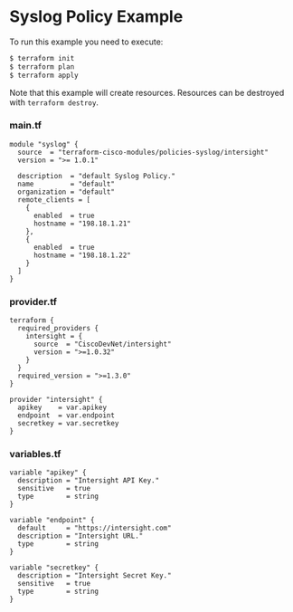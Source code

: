 <!-- BEGIN_TF_DOCS -->
# Syslog Policy Example

To run this example you need to execute:

```bash
$ terraform init
$ terraform plan
$ terraform apply
```

Note that this example will create resources. Resources can be destroyed with `terraform destroy`.

### main.tf
```hcl
module "syslog" {
  source  = "terraform-cisco-modules/policies-syslog/intersight"
  version = ">= 1.0.1"

  description  = "default Syslog Policy."
  name         = "default"
  organization = "default"
  remote_clients = [
    {
      enabled  = true
      hostname = "198.18.1.21"
    },
    {
      enabled  = true
      hostname = "198.18.1.22"
    }
  ]
}
```

### provider.tf
```hcl
terraform {
  required_providers {
    intersight = {
      source  = "CiscoDevNet/intersight"
      version = ">=1.0.32"
    }
  }
  required_version = ">=1.3.0"
}

provider "intersight" {
  apikey    = var.apikey
  endpoint  = var.endpoint
  secretkey = var.secretkey
}
```

### variables.tf
```hcl
variable "apikey" {
  description = "Intersight API Key."
  sensitive   = true
  type        = string
}

variable "endpoint" {
  default     = "https://intersight.com"
  description = "Intersight URL."
  type        = string
}

variable "secretkey" {
  description = "Intersight Secret Key."
  sensitive   = true
  type        = string
}
```
<!-- END_TF_DOCS -->